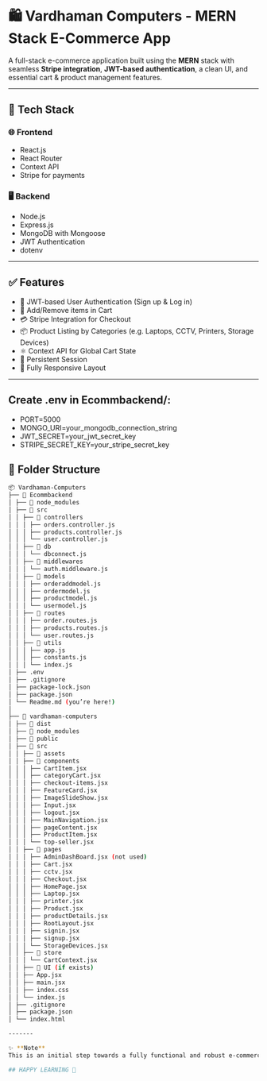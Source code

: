# 🛍️ Vardhaman Computers - MERN Stack E-Commerce App

A full-stack e-commerce application built using the **MERN** stack with seamless **Stripe integration**, **JWT-based authentication**, a clean UI, and essential cart & product management features.

---

## 🚀 Tech Stack

### 🌐 Frontend
- React.js
- React Router
- Context API
- Stripe for payments

### 🖥️ Backend
- Node.js
- Express.js
- MongoDB with Mongoose
- JWT Authentication
- dotenv

---

## ✅ Features

- 🔐 JWT-based User Authentication (Sign up & Log in)
- 🛒 Add/Remove items in Cart
- 💳 Stripe Integration for Checkout
- 📦 Product Listing by Categories (e.g. Laptops, CCTV, Printers, Storage Devices)
- ⚛️ Context API for Global Cart State
- 🔁 Persistent Session
- 📱 Fully Responsive Layout

---

## Create .env in Ecommbackend/:
- PORT=5000
- MONGO_URI=your_mongodb_connection_string
- JWT_SECRET=your_jwt_secret_key
- STRIPE_SECRET_KEY=your_stripe_secret_key


## 📁 Folder Structure

```bash
📦 Vardhaman-Computers
├── 📁 Ecommbackend
│ ├── 📁 node_modules
│ ├── 📁 src
│ │ ├── 📁 controllers
│ │ │ ├── orders.controller.js
│ │ │ ├── products.controller.js
│ │ │ └── user.controller.js
│ │ ├── 📁 db
│ │ │ └── dbconnect.js
│ │ ├── 📁 middlewares
│ │ │ └── auth.middleware.js
│ │ ├── 📁 models
│ │ │ ├── orderaddmodel.js
│ │ │ ├── ordermodel.js
│ │ │ ├── productmodel.js
│ │ │ └── usermodel.js
│ │ ├── 📁 routes
│ │ │ ├── order.routes.js
│ │ │ ├── products.routes.js
│ │ │ └── user.routes.js
│ │ ├── 📁 utils
│ │ │ ├── app.js
│ │ │ ├── constants.js
│ │ │ └── index.js
│ ├── .env
│ ├── .gitignore
│ ├── package-lock.json
│ ├── package.json
│ └── Readme.md (you’re here!)
│
├── 📁 vardhaman-computers
│ ├── 📁 dist
│ ├── 📁 node_modules
│ ├── 📁 public
│ ├── 📁 src
│ │ ├── 📁 assets
│ │ ├── 📁 components
│ │ │ ├── CartItem.jsx
│ │ │ ├── categoryCart.jsx
│ │ │ ├── checkout-items.jsx
│ │ │ ├── FeatureCard.jsx
│ │ │ ├── ImageSlideShow.jsx
│ │ │ ├── Input.jsx
│ │ │ ├── logout.jsx
│ │ │ ├── MainNavigation.jsx
│ │ │ ├── pageContent.jsx
│ │ │ ├── ProductItem.jsx
│ │ │ └── top-seller.jsx
│ │ ├── 📁 pages
│ │ │ ├── AdminDashBoard.jsx (not used)
│ │ │ ├── Cart.jsx
│ │ │ ├── cctv.jsx
│ │ │ ├── Checkout.jsx
│ │ │ ├── HomePage.jsx
│ │ │ ├── Laptop.jsx
│ │ │ ├── printer.jsx
│ │ │ ├── Product.jsx
│ │ │ ├── productDetails.jsx
│ │ │ ├── RootLayout.jsx
│ │ │ ├── signin.jsx
│ │ │ ├── signup.jsx
│ │ │ └── StorageDevices.jsx
│ │ ├── 📁 store
│ │ │ └── CartContext.jsx
│ │ ├── 📁 UI (if exists)
│ │ ├── App.jsx
│ │ ├── main.jsx
│ │ ├── index.css
│ │ └── index.js
│ ├── .gitignore
│ ├── package.json
│ └── index.html

-------

✨ **Note**
This is an initial step towards a fully functional and robust e-commerce website. You can add your own touch and contribute your ideas and efforts.

## HAPPY LEARNING 🙂


